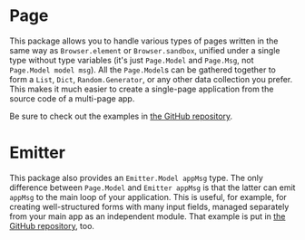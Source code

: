 # Page

This package allows you to handle various types of pages written in the same way as `Browser.element` or `Browser.sandbox`, unified under a single type without type variables (it's just `Page.Model` and `Page.Msg`, not `Page.Model model msg`). All the `Page.Model`s can be gathered together to form a `List`, `Dict`, `Random.Generator`, or any other data collection you prefer. This makes it much easier to create a single-page application from the source code of a multi-page app.

Be sure to check out the examples in [the GitHub repository](https://github.com/kudzu-forest/elm-page).


# Emitter

This package also provides an `Emitter.Model appMsg` type. The only difference between `Page.Model` and `Emitter appMsg` is that the latter can emit `appMsg` to the main loop of your application. This is useful, for example, for creating well-structured forms with many input fields, managed separately from your main app as an independent module. That example is put in [the GitHub repository](https://github.com/kudzu-forest/elm-page), too.
